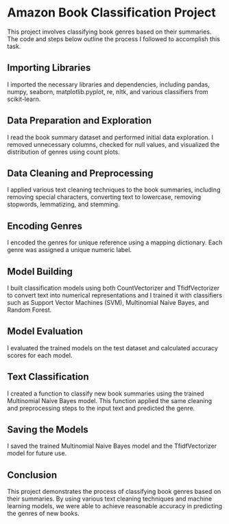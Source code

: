 
  <h1>Amazon Book Classification Project</h1>
  <p>This project involves classifying book genres based on their summaries. The code and steps below outline the process I followed to accomplish this task.</p>

  <h2>Importing Libraries</h2>
  <p>I imported the necessary libraries and dependencies, including pandas, numpy, seaborn, matplotlib.pyplot, re, nltk, and various classifiers from scikit-learn.</p>

  <h2>Data Preparation and Exploration</h2>
  <p>I read the book summary dataset and performed initial data exploration. I removed unnecessary columns, checked for null values, and visualized the distribution of genres using count plots.</p>

  <h2>Data Cleaning and Preprocessing</h2>
  <p>I applied various text cleaning techniques to the book summaries, including removing special characters, converting text to lowercase, removing stopwords, lemmatizing, and stemming.</p>

  <h2>Encoding Genres</h2>
  <p>I encoded the genres for unique reference using a mapping dictionary. Each genre was assigned a unique numeric label.</p>

  <h2>Model Building</h2>
  <p>I built classification models using both CountVectorizer and TfidfVectorizer to convert text into numerical representations and I trained it with classifiers such as Support Vector Machines (SVM), Multinomial Naive Bayes, and Random Forest.</p>

  <h2>Model Evaluation</h2>
  <p>I evaluated the trained models on the test dataset and calculated accuracy scores for each model.</p>

  <h2>Text Classification</h2>
  <p>I created a function to classify new book summaries using the trained Multinomial Naive Bayes model. This function applied the same cleaning and preprocessing steps to the input text and predicted the genre.</p>

  <h2>Saving the Models</h2>
  <p>I saved the trained Multinomial Naive Bayes model and the TfidfVectorizer model for future use.</p>

  <h2>Conclusion</h2>
  <p>This project demonstrates the process of classifying book genres based on their summaries. By using various text cleaning techniques and machine learning models, we were able to achieve reasonable accuracy in predicting the genres of new books.</p>
